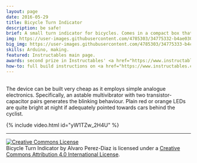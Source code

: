 ```yaml
---
layout: page
date: 2016-05-29
title: Bicycle Turn Indicator
description: be safe! 
brief: A small turn indicator for bicycles. Comes in a compact box that can be easily attached to the saddle stem and a small switch that can be placed in the handlebar. Using the switch the rider can indicate right/left turns, which are displayed by arrow-shaped blinking LEDs. It tries to improve riding safety at night when sticking your hand out to indicate turns is not very visible.
img: https://user-images.githubusercontent.com/4785303/34775332-b4ae030a-f60a-11e7-8a69-3333b7d48b08.jpg
big_img: https://user-images.githubusercontent.com/4785303/34775333-b4c786ea-f60a-11e7-81b0-5ba83dcc35db.jpg
skills: Arduino, making.
featured: Instructables main page.
awards: second prize in Instructables' <a href="https://www.instructables.com/contest/bike2016/" target="_blank">2016 Bicycle Contest</a>.
how-to: full build instructions on <a href="https://www.instructables.com/id/DIY-Bicycle-Turn-Signal/" target="_blank">Instructables</a>.
---
```


<br>The device can be built very cheap as it employs simple analogue electronics. Specifically, an astable multivibrator with two transistor-capacitor pairs generates the blinking behaviour. Plain red or orange LEDs are quite bright at night if adequately pointed towards cars behind the cyclist.<br>

{% include video.html id="yW1TZw_2H4U" %}

<hr>

<a rel="license" href="http://creativecommons.org/licenses/by/4.0/" target="_ blank"><img alt="Creative Commons License" style="border-width:0" src="https://i.creativecommons.org/l/by/4.0/88x31.png" /></a><br /><span xmlns:dct="http://purl.org/dc/terms/" property="dct:title">Bicycle Turn Indicator</span> by <span xmlns:cc="http://creativecommons.org/ns#" property="cc:attributionName">Alvaro Perez-Diaz</span> is licensed under a <a rel="license" href="http://creativecommons.org/licenses/by/4.0/" target="_ blank">Creative Commons Attribution 4.0 International License</a>.
